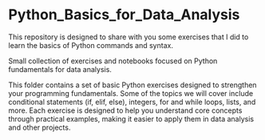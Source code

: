 # Python_Basics_for_Data_Analysis
This repository is designed to share with you some exercises that I did to learn the basics of Python commands and syntax.

Small collection of exercises and notebooks focused on Python fundamentals for data analysis.

This folder contains a set of basic Python exercises designed to strengthen your programming fundamentals. Some of the topics we will cover include conditional statements (if, elif, else), integers, for and while loops, lists, and more. Each exercise is designed to help you understand core concepts through practical examples, making it easier to apply them in data analysis and other projects.
